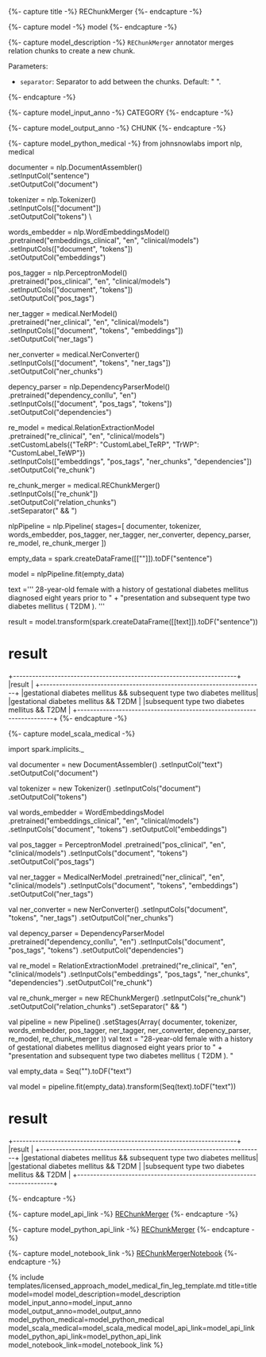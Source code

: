 {%- capture title -%}
REChunkMerger
{%- endcapture -%}

{%- capture model -%}
model
{%- endcapture -%}

{%- capture model_description -%}
`REChunkMerger` annotator merges relation chunks to create a new chunk.

Parameters:

- `separator`: Separator to add between the chunks. Default: " ".



{%- endcapture -%}

{%- capture model_input_anno -%}
CATEGORY
{%- endcapture -%}

{%- capture model_output_anno -%}
CHUNK
{%- endcapture -%}

{%- capture model_python_medical -%}
from johnsnowlabs import nlp, medical

documenter = nlp.DocumentAssembler() \
    .setInputCol("sentence") \
    .setOutputCol("document")

tokenizer = nlp.Tokenizer() \
    .setInputCols(["document"]) \
    .setOutputCol("tokens") \

words_embedder = nlp.WordEmbeddingsModel() \
    .pretrained("embeddings_clinical", "en", "clinical/models") \
    .setInputCols(["document", "tokens"]) \
    .setOutputCol("embeddings")

pos_tagger = nlp.PerceptronModel() \
    .pretrained("pos_clinical", "en", "clinical/models") \
    .setInputCols(["document", "tokens"]) \
    .setOutputCol("pos_tags")

ner_tagger = medical.NerModel() \
    .pretrained("ner_clinical", "en", "clinical/models") \
    .setInputCols(["document", "tokens", "embeddings"]) \
    .setOutputCol("ner_tags")

ner_converter = medical.NerConverter() \
    .setInputCols(["document", "tokens", "ner_tags"]) \
    .setOutputCol("ner_chunks")

depency_parser = nlp.DependencyParserModel() \
    .pretrained("dependency_conllu", "en") \
    .setInputCols(["document", "pos_tags", "tokens"]) \
    .setOutputCol("dependencies")

re_model = medical.RelationExtractionModel \
    .pretrained("re_clinical", "en", "clinical/models") \
    .setCustomLabels({"TeRP": "CustomLabel_TeRP", "TrWP": "CustomLabel_TeWP"}) \
    .setInputCols(["embeddings", "pos_tags", "ner_chunks", "dependencies"]) \
    .setOutputCol("re_chunk")

re_chunk_merger = medical.REChunkMerger() \
    .setInputCols(["re_chunk"]) \
    .setOutputCol("relation_chunks") \
    .setSeparator(" && ")

nlpPipeline = nlp.Pipeline(
    stages=[
      documenter,
      tokenizer,
      words_embedder,
      pos_tagger,
      ner_tagger,
      ner_converter,
      depency_parser,
      re_model,
      re_chunk_merger
    ])

empty_data = spark.createDataFrame([[""]]).toDF("sentence")

model = nlpPipeline.fit(empty_data)

text =''' 28-year-old female with a history of gestational diabetes mellitus diagnosed eight years prior to " +
"presentation and subsequent type two diabetes mellitus ( T2DM ). '''

result = model.transform(spark.createDataFrame([[text]]).toDF("sentence"))

# result
+----------------------------------------------------------------------+
|result                                                                |
+----------------------------------------------------------------------+
|gestational diabetes mellitus && subsequent type two diabetes mellitus|
|gestational diabetes mellitus && T2DM                                 |
|subsequent type two diabetes mellitus && T2DM                         |
+----------------------------------------------------------------------+
{%- endcapture -%}


{%- capture model_scala_medical -%}

import spark.implicits._

val documenter = new DocumentAssembler()
    .setInputCol("text")
    .setOutputCol("document")

val tokenizer = new Tokenizer()
    .setInputCols("document")
    .setOutputCol("tokens")

val words_embedder = WordEmbeddingsModel
    .pretrained("embeddings_clinical", "en", "clinical/models")
    .setInputCols("document", "tokens")
    .setOutputCol("embeddings")

val pos_tagger = PerceptronModel
    .pretrained("pos_clinical", "en", "clinical/models")
    .setInputCols("document", "tokens")
    .setOutputCol("pos_tags")

val ner_tagger = MedicalNerModel
    .pretrained("ner_clinical", "en", "clinical/models")
    .setInputCols("document", "tokens", "embeddings")
    .setOutputCol("ner_tags")

val ner_converter = new NerConverter()
    .setInputCols("document", "tokens", "ner_tags")
    .setOutputCol("ner_chunks")

val depency_parser = DependencyParserModel
    .pretrained("dependency_conllu", "en")
    .setInputCols("document", "pos_tags", "tokens")
    .setOutputCol("dependencies")

val re_model = RelationExtractionModel
    .pretrained("re_clinical", "en", "clinical/models")
    .setInputCols("embeddings", "pos_tags", "ner_chunks", "dependencies")
    .setOutputCol("re_chunk")

val re_chunk_merger = new REChunkMerger()
    .setInputCols("re_chunk")
    .setOutputCol("relation_chunks")
    .setSeparator(" && ")

val pipeline = new Pipeline()
  .setStages(Array(
        documenter,
        tokenizer,
        words_embedder,
        pos_tagger,
        ner_tagger,
        ner_converter,
        depency_parser,
        re_model,
        re_chunk_merger
  ))
val text = "28-year-old female with a history of gestational diabetes mellitus diagnosed eight years prior to " +
  "presentation and subsequent type two diabetes mellitus ( T2DM ). "

val empty_data = Seq("").toDF("text")

val model = pipeline.fit(empty_data).transform(Seq(text).toDF("text"))

# result
+----------------------------------------------------------------------+
|result                                                                |
+----------------------------------------------------------------------+
|gestational diabetes mellitus && subsequent type two diabetes mellitus|
|gestational diabetes mellitus && T2DM                                 |
|subsequent type two diabetes mellitus && T2DM                         |
+----------------------------------------------------------------------+

{%- endcapture -%}

{%- capture model_api_link -%}
[REChunkMerger](https://nlp.johnsnowlabs.com/licensed/api/com/johnsnowlabs/nlp/annotators/merge/REChunkMerger.html)
{%- endcapture -%}

{%- capture model_python_api_link -%}
[REChunkMerger](https://nlp.johnsnowlabs.com/licensed/api/python/reference/autosummary/sparknlp_jsl/annotator/merge/REChunkMerger.html)
{%- endcapture -%}

{%- capture model_notebook_link -%}
[REChunkMergerNotebook](https://github.com/JohnSnowLabs/spark-nlp-workshop/blob/master/Spark_NLP_Udemy_MOOC/Healthcare_NLP/REChunkMerger.ipynb)
{%- endcapture -%}

{% include templates/licensed_approach_model_medical_fin_leg_template.md
title=title
model=model
model_description=model_description
model_input_anno=model_input_anno
model_output_anno=model_output_anno
model_python_medical=model_python_medical
model_scala_medical=model_scala_medical
model_api_link=model_api_link
model_python_api_link=model_python_api_link
model_notebook_link=model_notebook_link
%}
